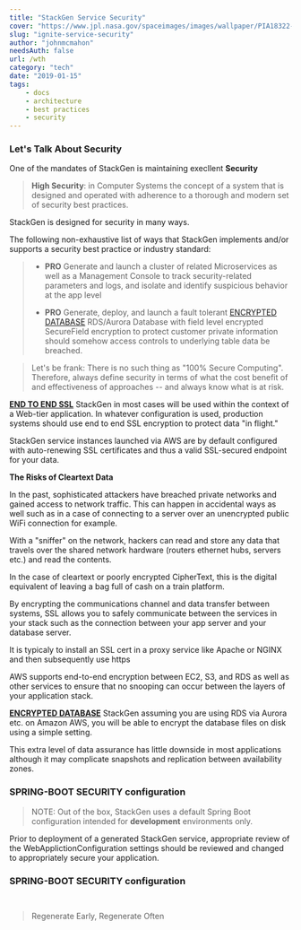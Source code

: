 ```yaml
---
title: "StackGen Service Security"
cover: "https://www.jpl.nasa.gov/spaceimages/images/wallpaper/PIA18322-640x350.jpg"
slug: "ignite-service-security"
author: "johnmcmahon"
needsAuth: false
url: /wth
category: "tech"
date: "2019-01-15"
tags:
    - docs
    - architecture
    - best practices
    - security
---
```


### Let's Talk About **Security**

One of the mandates of StackGen is maintaining execllent **Security**

> **High Security**: in Computer Systems the concept of a system that is designed and operated with adherence to a thorough and modern set of security best practices.

StackGen is designed for security in many ways.

The following non-exhaustive list of ways  that StackGen implements and/or supports a security best practice or industry standard:

<blockquote>

- **PRO** Generate and launch a cluster of related Microservices as well as a Management Console to track security-related parameters and logs, and isolate and identify suspicious behavior at the app level

- **PRO** Generate, deploy, and launch a fault tolerant [ENCRYPTED DATABASE](#encryptedDatabase) RDS/Aurora Database with field level encrypted SecureField encryption to protect customer private information should somehow access controls to underlying table data be breached.

</blockquote>

> Let's be frank: There is no such thing as "100% Secure Computing". Therefore, always define security in terms of what the cost benefit of and effectiveness of approaches -- and always know what is at risk.

[**END TO END SSL**](endToEndSSL) StackGen in most cases will be used within the context of a Web-tier application. In whatever configuration is used, production systems should use end to end SSL encryption to protect data "in flight."

StackGen service instances launched via AWS are by default configured with auto-renewing SSL certificates and thus a valid SSL-secured endpoint for your data.

**The Risks of Cleartext Data**

In the past, sophisticated attackers have breached private networks and gained access to network traffic. This can happen in accidental ways as well such as in a case of connecting to a server over an unencrypted public WiFi connection for example.

With a "sniffer" on the network, hackers can read and store any data that travels over the shared network hardware (routers ethernet hubs, servers etc.) and read the contents.

In the case of cleartext or poorly encrypted CipherText, this is the digital equivalent of leaving a bag full of cash on a train platform.

By encrypting the communications channel and data transfer between systems, SSL allows you to safely communicate between the services in your stack such as the connection between your app server and your database server.

It is typicaly to install an SSL cert in a proxy service like Apache or NGINX and then subsequently use https

AWS supports end-to-end encryption between EC2, S3, and RDS as well as other services to ensure that no snooping can occur between the layers of your application stack.

[**ENCRYPTED DATABASE**](encryptedDatabase) StackGen assuming you are using RDS via Aurora etc. on Amazon AWS, you will be able to encrypt the database files on disk using a simple setting.

This extra level of data assurance has little downside in most applications although it may complicate snapshots and replication between availability zones.

### SPRING-BOOT SECURITY configuration

> NOTE: Out of the box, StackGen uses a default Spring Boot configuration intended for **development** environments only.

Prior to deployment of a generated StackGen service, appropriate review of the WebApplictionConfiguration settings should be reviewed and changed to appropriately secure your application.

### SPRING-BOOT SECURITY configuration

```


```

> Regenerate Early, Regenerate Often
